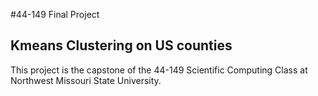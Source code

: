 #44-149 Final Project
## Kmeans Clustering on US counties

This project is the capstone of the 44-149 Scientific Computing Class at Northwest Missouri State University.
